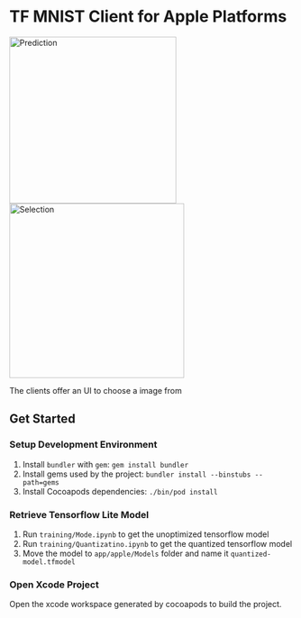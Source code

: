 # TF MNIST Client for Apple Platforms

<span>
  <img width="296" alt="Prediction" src="https://user-images.githubusercontent.com/31496190/68065030-60088600-fcf1-11e9-9ffa-2a1131bd8c5f.png">
  <img width="310" alt="Selection" src="https://user-images.githubusercontent.com/31496190/68065031-60088600-fcf1-11e9-8ee2-a5402b8c17af.png">
</span>

The clients offer an UI to choose a image from 

## Get Started

### Setup Development Environment

1. Install `bundler` with `gem`: `gem install bundler`
2. Install gems used by the project: `bundler install --binstubs --path=gems`
3. Install Cocoapods dependencies: `./bin/pod install`

### Retrieve Tensorflow Lite Model

1. Run `training/Mode.ipynb` to get the unoptimized tensorflow model
2. Run `training/Quantizatino.ipynb` to get the quantized tensorflow model
3. Move the model to `app/apple/Models` folder and name it `quantized-model.tfmodel`

### Open Xcode Project

Open the xcode workspace generated by cocoapods to build the project.
